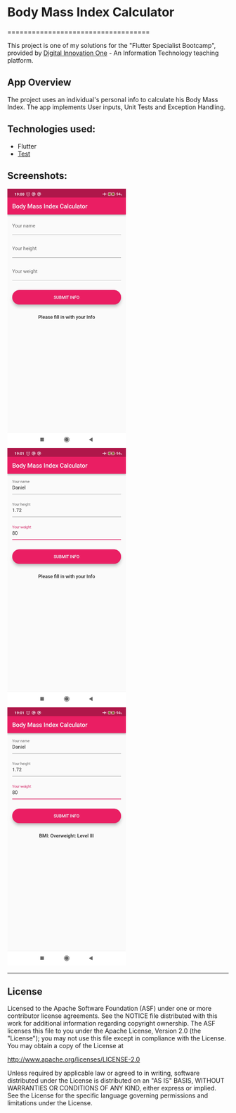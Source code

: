 # Body Mass Index Calculator

===================================

This project is one of my solutions for the "Flutter Specialist Bootcamp", provided
by [Digital Innovation One](https://www.dio.me) - An Information Technology teaching platform.

App Overview
-------------

The project uses an individual's personal info to calculate his Body Mass Index. The app implements User inputs, Unit Tests and Exception Handling.

Technologies used:
---------------

- Flutter 
- [Test](https://pub.dev/packages/test)

Screenshots:
------------
<img src="lib/media/bmi_app_0.jpg" width="270" /> 
<img src="lib/media/bmi_app_1.jpg" width="270" /> 
<img src="lib/media/bmi_app_2.jpg" width="270" />

-------------

License
-------

Licensed to the Apache Software Foundation (ASF) under one or more contributor
license agreements.  See the NOTICE file distributed with this work for
additional information regarding copyright ownership.  The ASF licenses this
file to you under the Apache License, Version 2.0 (the "License"); you may not
use this file except in compliance with the License.  You may obtain a copy of
the License at

http://www.apache.org/licenses/LICENSE-2.0

Unless required by applicable law or agreed to in writing, software
distributed under the License is distributed on an "AS IS" BASIS, WITHOUT
WARRANTIES OR CONDITIONS OF ANY KIND, either express or implied.  See the
License for the specific language governing permissions and limitations under
the License.

